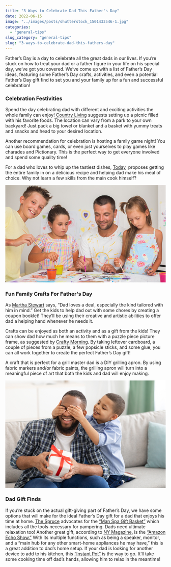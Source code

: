 ```yaml
---
title: "3 Ways to Celebrate Dad This Father's Day"
date: 2022-06-15
image: "../images/posts/shutterstock_1501433546-1.jpg"
categories: 
  - "general-tips"
slug_category: "general-tips"
slug: "3-ways-to-celebrate-dad-this-fathers-day"
---
```


Father’s Day is a day to celebrate all the great dads in our lives. If you’re stuck on how to treat your dad or a father figure in your life on his special day, we’ve got you covered. We’ve come up with a list of Father’s Day ideas, featuring some Father’s Day crafts, activities, and even a potential Father’s Day gift find to set you and your family up for a fun and successful celebration!



### **Celebration Festivities**

Spend the day celebrating dad with different and exciting activities the whole family can enjoy! [Country Living](https://www.countryliving.com/life/g4361/fathers-day-activities/) suggests setting up a picnic filled with his favorite foods. The location can vary from a park to your own backyard! Just pack a big towel or blanket and a basket with yummy treats and snacks and head to your desired location.   
  
Another recommendation for celebration is hosting a family game night! You can use board games, cards, or even just yourselves to play games like charades and Pictionary. This is the perfect way to get everyone involved and spend some quality time!   
  
For a dad who loves to whip up the tastiest dishes, [Today](https://www.today.com/life/holidays/fathers-day-activities-rcna28205)  proposes getting the entire family in on a delicious recipe and helping dad make his meal of choice. Why not learn a few skills from the main cook himself?

![](../images/posts/shutterstock_529894879-1.jpg)

### **Fun Family Crafts For Father's Day**

As [Martha Stewart](https://www.marthastewart.com/274629/fathers-day-crafts-for-kids?slide=b3a8d2f0-49c0-4ba3-83f1-0555b7b05d81#b3a8d2f0-49c0-4ba3-83f1-0555b7b05d81) says, “Dad loves a deal, especially the kind tailored with him in mind.” Get the kids to help dad out with some chores by creating a coupon booklet! They’ll be using their creative and artistic abilities to offer dad a helping hand whenever he needs it.  
  
Crafts can be enjoyed as both an activity and as a gift from the kids! They can show dad how much he means to them with a puzzle piece picture frame, as suggested by [Crafty Morning](https://www.craftymorning.com/love-pieces-fathers-day-frame-gift/). By taking leftover cardboard, a couple of pieces from a puzzle, a few popsicle sticks, and some glue, you can all work together to create the perfect Father’s Day gift!  
  
A craft that is perfect for a grill master dad is a DIY grilling apron. By using fabric markers and/or fabric paints, the grilling apron will turn into a meaningful piece of art that both the kids and dad will enjoy making.   

![](../images/posts/shutterstock_1906983364-1.jpg)

### **Dad Gift Finds**

If you’re stuck on the actual gift-giving part of Father’s Day, we have some options that will make for the ideal Father’s Day gift for a dad that enjoys his time at home. [The Spruce](https://www.thespruce.com/best-fathers-day-gifts-4164037) advocates for the [“Man Spa Gift Basket”](https://giftbasket.com/products/the-man-spa-gift-basket?utm_source=pepperjam&utm_campaign=21181&utm_medium=affiliate&clickId=3988188992) which includes all the tools necessary for pampering. Dads need ultimate relaxation too! Another great gift, according to [NY Magazine](https://nymag.com/strategist/article/best-fathers-day-gifts-for-dad.html), is the [“Amazon Echo Show.”](https://www.amazon.com/dp/B07PF1Y28C?ots=1&slotNum=84&imprToken=82c09d72-1c84-baed-140&ascsubtag=%5b%5dst%5bp%5dcjv49kfqz00ue8ry6tp02itcq%5bi%5d9VlIil%5bu%5d4%5bt%5dw%5br%5dgoogle.com%5bd%5dD%5bz%5dm&tag=thestrategistsite-20) With its multiple functions, such as being a speaker, monitor, and a “main hub for any other smart-home appliances he may have,” this is a great addition to dad’s home setup. If your dad is looking for another device to add to his kitchen, this [“Instant Pot”](https://www.amazon.com/dp/B00FLYWNYQ?ots=1&slotNum=96&imprToken=82c09d72-1c84-baed-140&ascsubtag=%5b%5dst%5bp%5dcjv49kfqz00ue8ry6tp02itcq%5bi%5dWdCaAu%5bu%5d4%5bt%5dw%5br%5dgoogle.com%5bd%5dD%5bz%5dm&tag=thestrategistsite-20) is the way to go. It’ll take some cooking time off dad’s hands, allowing him to relax in the meantime!
